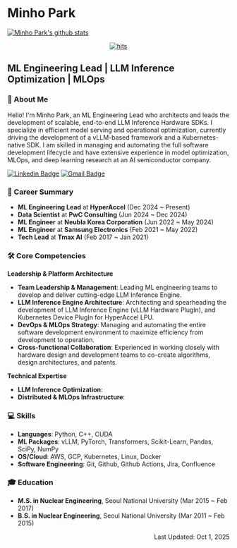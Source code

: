 # **Minho Park**

[![Minho Park's github stats](https://github-readme-stats.vercel.app/api?username=mino-park7)](https://github.com/anuraghazra/github-readme-stats)

<div align=center>

[![hits](https://myhits.vercel.app/api/hit/https%3A%2F%2Fgithub.com%2Fmino-park7?color=blue&label=hits&size=medium)](https://myhits.vercel.app)

</div>

## **ML Engineering Lead | LLM Inference Optimization | MLOps**

### **👋 About Me**

Hello! I'm Minho Park, an ML Engineering Lead who architects and leads the development of scalable, end-to-end LLM Inference Hardware SDKs. I specialize in efficient model serving and operational optimization, currently driving the development of a vLLM-based framework and a Kubernetes-native SDK. I am skilled in managing and automating the full software development lifecycle and have extensive experience in model optimization, MLOps, and deep learning research at an AI semiconductor company.

[![Linkedin Badge](https://img.shields.io/badge/-LinkedIn-blue?style=flat-square&logo=Linkedin&logoColor=white&link=https://www.linkedin.com/in/minho-park-804a56142/)](https://www.linkedin.com/in/minho-park-804a56142/) [![Gmail Badge](https://img.shields.io/badge/Gmail-d14836?style=flat-square&logo=Gmail&logoColor=white&link=mailto:minho.park2115@gmail.com)](mailto:miho.park2115@gmail.com)

### **🚀 Career Summary**

* **ML Engineering Lead** at **HyperAccel** (Dec 2024 ~ Present)  
* **Data Scientist** at **PwC Consulting** (Jun 2024 ~ Dec 2024)  
* **ML Engineer** at **Neubla Korea Corporation** (Jun 2022 ~ May 2024)  
* **ML Engineer** at **Samsung Electronics** (Feb 2021 ~ May 2022)  
* **Tech Lead** at **Tmax AI** (Feb 2017 ~ Jan 2021)

### **🛠️ Core Competencies**

**Leadership & Platform Architecture**

* **Team Leadership & Management**: Leading ML engineering teams to develop and deliver cutting-edge LLM Inference Engine.  
* **LLM Inference Engine Architecture**: Architecting and spearheading the development of LLM Inference Engine (vLLM Hardware PlugIn), and Kubernetes Device PlugIn for HyperAccel LPU.  
* **DevOps & MLOps Strategy**: Managing and automating the entire software development environment to maximize efficiency from development to operation.  
* **Cross-functional Collaboration**: Experienced in working closely with hardware design and development teams to co-create algorithms, design architectures, and patents.

**Technical Expertise**

* **LLM Inference Optimization**:  
* **Distributed & MLOps Infrastructure**:  

### **💻 Skills**

* **Languages**: Python, C++, CUDA  
* **ML Packages**: vLLM, PyTorch, Transformers, Scikit-Learn, Pandas, SciPy, NumPy  
* **OS/Cloud**: AWS, GCP, Kubernetes, Linux, Docker  
* **Software Engineering**: Git, Github, Github Actions, Jira, Confluence

### **🎓 Education**

* **M.S. in Nuclear Engineering**, Seoul National University (Mar 2015 ~ Feb 2017)  
* **B.S. in Nuclear Engineering**, Seoul National University (Mar 2011 ~ Feb 2015)

<p align="right">Last Updated: Oct 1, 2025</p>